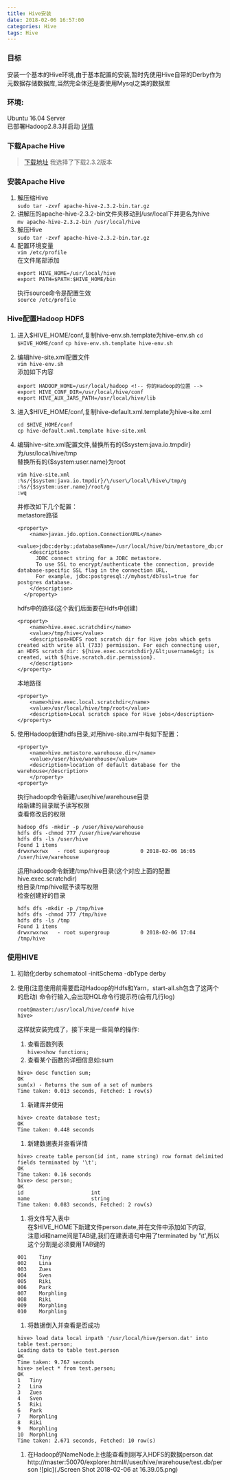 ```yaml
---
title: Hive安装
date: 2018-02-06 16:57:00
categories: Hive
tags: Hive
---
```


### 目标
安装一个基本的Hive环境,由于基本配置的安装,暂时先使用Hive自带的Derby作为元数据存储数据库,当然完全体还是要使用Mysql之类的数据库

### 环境:
Ubuntu 16.04 Server  
已部署Hadoop2.8.3并启动
[详情](http://wincher.cn)

### 下载Apache Hive
>[下载地址](http://hive.apache.org/downloads.html)
我选择了下载2.3.2版本

### 安装Apache Hive
1. 解压缩Hive  
    `sudo tar -zxvf apache-hive-2.3.2-bin.tar.gz`
1. 讲解压的apache-hive-2.3.2-bin文件夹移动到/usr/local下并更名为hive</br>
    `mv apache-hive-2.3.2-bin /usr/local/hive`
1. 解压Hive  
    `sudo tar -zxvf apache-hive-2.3.2-bin.tar.gz`
1. 配置环境变量  
    `vim /etc/profile`  
    在文件尾部添加  
    ```
    export HIVE_HOME=/usr/local/hive
    export PATH=$PATH:$HIVE_HOME/bin
    ```
    执行source命令是配置生效  
    `source /etc/profile`

### Hive配置Hadoop HDFS
1. 进入$HIVE_HOME/conf,复制hive-env.sh.template为hive-env.sh
    `cd $HIVE_HOME/conf`
    `cp hive-env.sh.template hive-env.sh`
1. 编辑hive-site.xml配置文件  
    `vim hive-env.sh`  
    添加如下内容
    ```
    export HADOOP_HOME=/usr/local/hadoop <!-- 你的Hadoop的位置 -->
    export HIVE_CONF_DIR=/usr/local/hive/conf
    export HIVE_AUX_JARS_PATH=/usr/local/hive/lib
    ```
1. 进入$HIVE_HOME/conf,复制hive-default.xml.template为hive-site.xml
    ```
    cd $HIVE_HOME/conf  
    cp hive-default.xml.template hive-site.xml
    ```
1. 编辑hive-site.xml配置文件,替换所有的{$system:java.io.tmpdir}为/usr/local/hive/tmp  
    替换所有的{$system:user.name}为root
    ```
    vim hive-site.xml
    :%s/{$system:java.io.tmpdir}/\/user\/local\/hive\/tmp/g
    :%s/{$system:user.name}/root/g
    :wq
    ```
    并修改如下几个配置：  
    metastore路径
    ```
    <property>
        <name>javax.jdo.option.ConnectionURL</name>
        <value>jdbc:derby:;databaseName=/usr/local/hive/bin/metastore_db;create=true</value>
        <description>
          JDBC connect string for a JDBC metastore.
          To use SSL to encrypt/authenticate the connection, provide database-specific SSL flag in the connection URL.
          For example, jdbc:postgresql://myhost/db?ssl=true for postgres database.
        </description>
      </property>
    ```  
    hdfs中的路径(这个我们后面要在Hdfs中创建)
    ```
    <property>
        <name>hive.exec.scratchdir</name>
        <value>/tmp/hive</value>
        <description>HDFS root scratch dir for Hive jobs which gets created with write all (733) permission. For each connecting user, an HDFS scratch dir: ${hive.exec.scratchdir}/&lt;username&gt; is created, with ${hive.scratch.dir.permission}.
        </description>
    </property>
    ```  
    本地路径
    ```
    <property>
        <name>hive.exec.local.scratchdir</name>
        <value>/usr/local/hive/tmp/root</value>
        <description>Local scratch space for Hive jobs</description>
    </property>
    ```

1. 使用Hadoop新建hdfs目录,对用hive-site.xml中有如下配置：
    ```
    <property>
        <name>hive.metastore.warehouse.dir</name>
        <value>/user/hive/warehouse</value>
        <description>location of default database for the warehouse</description>
        </property>
    <property>
    ```
    执行hadoop命令新建/user/hive/warehouse目录  
    给新建的目录赋予读写权限  
    查看修改后的权限  
    ```  
    hadoop dfs -mkdir -p /user/hive/warehouse
    hdfs dfs -chmod 777 /user/hive/warehouse
    hdfs dfs -ls /user/hive
    Found 1 items
    drwxrwxrwx   - root supergroup          0 2018-02-06 16:05 /user/hive/warehouse
    ```  
    运用hadoop命令新建/tmp/hive目录(这个对应上面的配置hive.exec.scratchdir)  
    给目录/tmp/hive赋予读写权限  
    检查创建好的目录  
    ```
    hdfs dfs -mkdir -p /tmp/hive  
    hdfs dfs -chmod 777 /tmp/hive
    hdfs dfs -ls /tmp
    Found 1 items
    drwxrwxrwx   - root supergroup          0 2018-02-06 17:04 /tmp/hive
    ```

### 使用HIVE
1. 初始化derby
    schematool -initSchema -dbType derby
1. 使用(注意使用前需要启动Hadoop的Hdfs和Yarn，start-all.sh包含了这两个的启动)
    命令行输入,会出现HQL命令行提示符(会有几行log)
    ```
    root@master:/usr/local/hive/conf# hive
    hive>
    ```
    这样就安装完成了，接下来是一些简单的操作:
    1. 查看函数列表  
    `hive>show functions;`
    1. 查看某个函数的详细信息如:sum
    ```
    hive> desc function sum;
    OK
    sum(x) - Returns the sum of a set of numbers
    Time taken: 0.013 seconds, Fetched: 1 row(s)
    ```
    1. 新建库并使用  
    ```
    hive> create database test;
    OK
    Time taken: 0.448 seconds
    ```
    1. 新建数据表并查看详情  
    ```
    hive> create table person(id int, name string) row format delimited fields terminated by '\t';
    OK
    Time taken: 0.16 seconds
    hive> desc person;
    OK
    id                  	int
    name                	string
    Time taken: 0.083 seconds, Fetched: 2 row(s)
    ```
    1. 将文件写入表中  
    在$HIVE_HOME下新建文件person.date,并在文件中添加如下内容,  
    注意id和name间是TAB键,我们在建表语句中用了terminated by '\t',所以这个分割是必须要用TAB键的

    ```
    001    Tiny
    002    Lina
    003    Zues
    004    Sven
    005    Riki
    006    Park
    007    Morphling
    008    Riki
    009    Morphling
    010    Morphling
    ```
    1. 将数据倒入并查看是否成功
    ```
    hive> load data local inpath '/usr/local/hive/person.dat' into table test.person;
    Loading data to table test.person
    OK
    Time taken: 9.767 seconds
    hive> select * from test.person;
    OK
    1	Tiny
    2	Lina
    3	Zues
    4	Sven
    5	Riki
    6	Park
    7	Morphling
    8	Riki
    9	Morphling
    10	Morphling
    Time taken: 2.671 seconds, Fetched: 10 row(s)
    ```
    1. 在Hadoop的NameNode上也能查看到刚写入HDFS的数据person.dat  
    http://master:50070/explorer.html#/user/hive/warehouse/test.db/person
    ![pic](./Screen Shot 2018-02-06 at 16.39.05.png)
